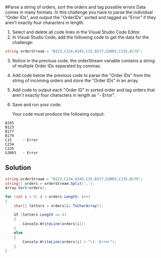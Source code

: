 #Parse a string of orders, sort the orders and tag possible errors
Data comes in many formats. In this challenge you have to parse the individual "Order IDs", and output the "OrderIDs" sorted and tagged as "Error" if they aren't exactly four characters in length.

1. Select and delete all code lines in the Visual Studio Code Editor.
2. In Visual Studio Code, add the following code to get the data for the challenge:
```csharp
string orderStream = "B123,C234,A345,C15,B177,G3003,C235,B179";
```
3. Notice in the previous code, the orderStream variable contains a string of multiple Order IDs separated by commas.
4. Add code below the previous code to parse the "Order IDs" from the string of incoming orders and store the "Order IDs" in an array.
5. Add code to output each "Order ID" in sorted order and tag orders that aren't exactly four characters in length as "- Error".
6. Save and run your code.

   Your code must produce the following output:
```
A345
B123
B177
B179
C15     - Error
C234
C235
G3003   - Error
```
## Solution
```csharp
string orderStream = "B123,C234,A345,C15,B177,G3003,C235,B179";
string[] orders = orderStream.Split(',');
Array.Sort(orders);

for (int i = 0; i < orders.Length; i++)
{
	char[] letters = orders[i].ToCharArray();

	if (letters.Length == 4)
	{
		Console.WriteLine(orders[i]);
	}
	else
	{
		Console.WriteLine(orders[i] + "\t- Error");
	}
}
```
